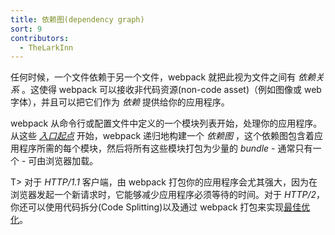 ```yaml
---
title: 依赖图(dependency graph)
sort: 9
contributors:
  - TheLarkInn
---
```


任何时候，一个文件依赖于另一个文件，webpack 就把此视为文件之间有 _依赖关系_ 。这使得 webpack 可以接收非代码资源(non-code asset)（例如图像或 web 字体），并且可以把它们作为 _依赖_ 提供给你的应用程序。

webpack 从命令行或配置文件中定义的一个模块列表开始，处理你的应用程序。
从这些 [_入口起点_](/concepts/entry-points) 开始，webpack 递归地构建一个 _依赖图_ ，这个依赖图包含着应用程序所需的每个模块，然后将所有这些模块打包为少量的 _bundle_ - 通常只有一个 - 可由浏览器加载。

T> 对于 *HTTP/1.1* 客户端，由 webpack 打包你的应用程序会尤其强大，因为在浏览器发起一个新请求时，它能够减少应用程序必须等待的时间。对于 *HTTP/2*，你还可以使用代码拆分(Code Splitting)以及通过 webpack 打包来实现[最佳优化](https://medium.com/webpack/webpack-http-2-7083ec3f3ce6#.7y5d3hz59)。

